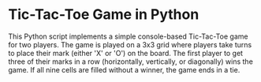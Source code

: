 # Tic-Tac-Toe Game in Python
This Python script implements a simple console-based Tic-Tac-Toe game for two players. The game is played on a 3x3 grid where players take turns to place their mark (either 'X' or 'O') on the board. The first player to get three of their marks in a row (horizontally, vertically, or diagonally) wins the game. If all nine cells are filled without a winner, the game ends in a tie.
